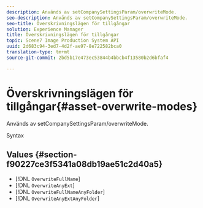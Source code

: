 ```yaml
---
description: Används av setCompanySettingsParam/overwriteMode.
seo-description: Används av setCompanySettingsParam/overwriteMode.
seo-title: Överskrivningslägen för tillgångar
solution: Experience Manager
title: Överskrivningslägen för tillgångar
topic: Scene7 Image Production System API
uuid: 2d683c94-3ed7-4d2f-ae97-8e722582bca0
translation-type: tm+mt
source-git-commit: 2bd5b17e473ec53844b4bbcb4f13580b2d6bfaf4

---
```



# Överskrivningslägen för tillgångar{#asset-overwrite-modes}

Används av setCompanySettingsParam/overwriteMode.

Syntax

## Values {#section-f90227ce3f5341a08db19ae51c2d40a5}

* [!DNL `OverwriteFullName`]
* [!DNL `OverwriteAnyExt`]
* [!DNL `OverwriteFullNameAnyFolder`]
* [!DNL `OverwriteAnyExtAnyFolder`]

